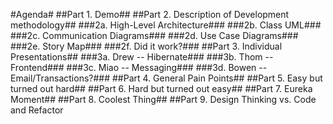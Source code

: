 #Agenda#
##Part 1. Demo##
##Part 2. Description of Development methodology##
###2a. High-Level Architecture###
###2b. Class UML###
###2c. Communication Diagrams###
###2d. Use Case Diagrams###
###2e. Story Map###
###2f. Did it work?###
##Part 3. Individual Presentations##
###3a. Drew -- Hibernate###
###3b. Thom -- Frontend###
###3c. Miao -- Messaging###
###3d. Bowen -- Email/Transactions?###
##Part 4. General Pain Points##
##Part 5. Easy but turned out hard##
##Part 6. Hard but turned out easy##
##Part 7. Eureka Moment##
##Part 8. Coolest Thing##
##Part 9. Design Thinking vs. Code and Refactor

